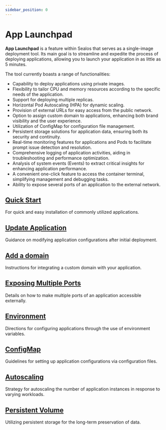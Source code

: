 ```yaml
---
sidebar_position: 0
---
```


# App Launchpad

**App Launchpad** is a feature within Sealos that serves as a single-image deployment tool. Its main goal is to
streamline and expedite the process of deploying applications, allowing you to launch your application in as little as 5
minutes.

The tool currently boasts a range of functionalities:

- Capability to deploy applications using private images.
- Flexibility to tailor CPU and memory resources according to the specific needs of the application.
- Support for deploying multiple replicas.
- Horizontal Pod Autoscaling (HPA) for dynamic scaling.
- Provision of external URLs for easy access from the public network.
- Option to assign custom domain to applications, enhancing both brand visibility and the user experience.
- Utilization of ConfigMap for configuration file management.
- Persistent storage solutions for application data, ensuring both its security and continuity.
- Real-time monitoring features for applications and Pods to facilitate prompt issue detection and resolution.
- Comprehensive logging of application activities, aiding in troubleshooting and performance optimization.
- Analysis of system events (Events) to extract critical insights for enhancing application performance.
- A convenient one-click feature to access the container terminal, simplifying management and debugging tasks.
- Ability to expose several ports of an application to the external network.

## [Quick Start](./use-app-launchpad.md)

For quick and easy installation of commonly utilized applications.

## [Update Application](./update-app.md)

Guidance on modifying application configurations after initial deployment.

## [Add a domain](./add-domain.md)

Instructions for integrating a custom domain with your application.

## [Exposing Multiple Ports](./expose-multi-ports.md)

Details on how to make multiple ports of an application accessible externally.

## [Environment](./environment.md)

Directions for configuring applications through the use of environment variables.

## [ConfigMap](./configmap.md)

Guidelines for setting up application configurations via configuration files.

## [Autoscaling](./autoscale.md)

Strategy for autoscaling the number of application instances in response to varying workloads.

## [Persistent Volume](./persistent-volume.md)

Utilizing persistent storage for the long-term preservation of data.
